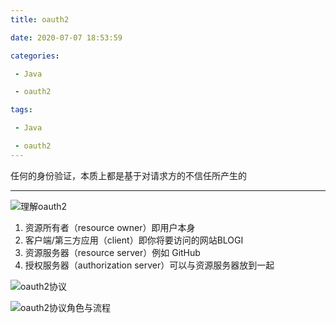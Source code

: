```yaml
---
title: oauth2

date: 2020-07-07 18:53:59

categories: 

 - Java

 - oauth2

tags: 

 - Java

 - oauth2
---
```


任何的身份验证，本质上都是基于对请求方的不信任所产生的

***
<!--more-->

![理解oauth2](https://gitee.com/zelen/IMG/raw/master/PicGo/oauth2.png)

1. 资源所有者（resource owner）即用户本身
2. 客户端/第三方应用（client）即你将要访问的网站BLOGI
3. 资源服务器（resource server）例如 GitHub
4. 授权服务器（authorization server）可以与资源服务器放到一起 

![oauth2协议](https://gitee.com/zelen/IMG/raw/master/PicGo/oauth2-1.png)

![oauth2协议角色与流程](https://gitee.com/zelen/IMG/raw/master/PicGo/oauth2-2.png)
